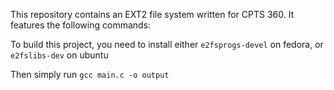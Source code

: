 This repository contains an EXT2 file system written for CPTS 360. It features the following commands:

To build this project, you need to install either `e2fsprogs-devel` on fedora, or `e2fslibs-dev` on ubuntu

Then simply run `gcc main.c -o output`
